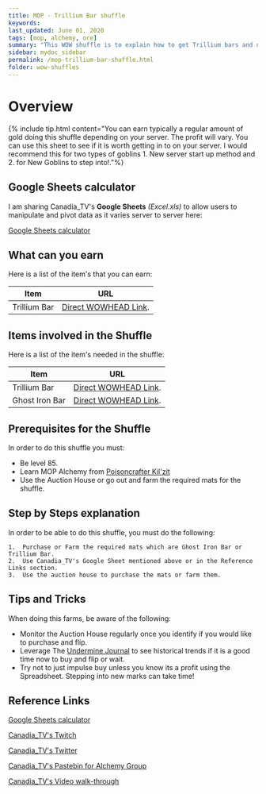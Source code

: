 ```yaml
---
title: MOP - Trillium Bar shuffle
keywords:
last_updated: June 01, 2020
tags: [mop, alchemy, ore]
summary: "This WOW shuffle is to explain how to get Trillium bars and understand your servers profit margin."
sidebar: mydoc_sidebar
permalink: /mop-trillium-bar-shuffle.html
folder: wow-shuffles
---
```


# Overview
{% include tip.html content="You can earn typically a regular amount of gold doing this shuffle depending on your server. The profit will vary. You can use this sheet to see if it is worth getting in to on your server. I would recommend this for two types of goblins 1. New server start up method and 2. for New Goblins to step into!."%}

## Google Sheets calculator
I am sharing Canadia_TV's **Google Sheets** _(Excel.xls)_ to allow users to manipulate and pivot data as it varies server to server here:

[Google Sheets calculator](https://docs.google.com/spreadsheets/d/1ss4NIlhD1kMYmbi1Cn1YO8OSGT60zZ_IfRfzTWmAQqY/edit?usp=sharing)

## What can you earn

Here is a list of the item's that you can earn:

|Item|URL|
|-------|--------|
|Trillium Bar|[Direct WOWHEAD Link](https://www.wowhead.com/search?q=trillium+bar).|

## Items involved in the Shuffle

Here is a list of the item's needed in the shuffle:

|Item|URL|
|-------|--------|
|Trillium Bar|[Direct WOWHEAD Link](https://www.wowhead.com/search?q=trillium+bar).|
|Ghost Iron Bar|[Direct WOWHEAD Link](https://www.wowhead.com/item=72096/ghost-iron-bar).|

## Prerequisites for the Shuffle
In order to do this shuffle you must:

* Be level 85.
* Learn MOP Alchemy from [Poisoncrafter Kil'zit](https://www.wowhead.com/npc=65186/poisoncrafter-kilzit)
* Use the Auction House or go out and farm the required mats for the shuffle.

## Step by Steps explanation
In order to be able to do this shuffle, you must do the following:

```
1.  Purchase or Farm the required mats which are Ghost Iron Bar or Trillium Bar.
2.  Use Canadia_TV's Google Sheet mentioned above or in the Reference Links section.
3.  Use the auction house to purchase the mats or farm them.
```

## Tips and Tricks
When doing this farms, be aware of the following:

* Monitor the Auction House regularly once you identify if you would like to purchase and flip.
* Leverage The [Undermine Journal](https://theunderminejournal.com/) to see historical trends if it is a good time now to buy and flip or wait.
* Try not to just impulse buy unless you know its a profit using the Spreadsheet. Stepping into new marks can take time!

## Reference Links
[Google Sheets calculator](https://docs.google.com/spreadsheets/d/1ss4NIlhD1kMYmbi1Cn1YO8OSGT60zZ_IfRfzTWmAQqY/edit?usp=sharing)

[Canadia_TV's Twitch](http://twitch.tv/canadia_tv)

[Canadia_TV's Twitter](https://twitter.com/canadia_tv)

[Canadia_TV's Pastebin for Alchemy Group](https://pastebin.com/ypPV7XuH)

[Canadia_TV's Video walk-through](https://www.youtube.com/watch?v=bahNtN-Z0yY&feature=youtu.be)

